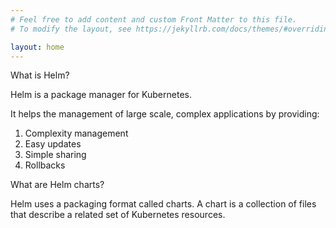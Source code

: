 ```yaml
---
# Feel free to add content and custom Front Matter to this file.
# To modify the layout, see https://jekyllrb.com/docs/themes/#overriding-theme-defaults

layout: home
---
```

What is Helm?

Helm is a package manager for Kubernetes.

It helps the management of large scale, complex applications by providing:

1. Complexity management
2. Easy updates
3. Simple sharing
4. Rollbacks

What are Helm charts?

Helm uses a packaging format called charts. A chart is a collection of files that describe a related set of Kubernetes resources.
